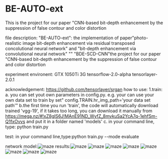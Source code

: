 # BE-AUTO-ext
This is the project for our paper "CNN-based bit-depth enhancement by the suppression of false contour and color distortion

file description:
"BE-AUTO-ext": the implementation of paper"photo-realistic image bit-depth enhancement via residual transposed concolutional neural network" and "bit-depth enhancement via convolutional neural network"
""
"BDE-SCD-CNN"the project for our paper "CNN-based bit-depth enhancement by the suppression of false contour and color distortion

experiment environent:
GTX 1050Ti 3G tensorflow-2.0-alpha tensorlayer-2.0.1

acknowledgement: https://github.com/tensorlayer/srgan
how to use:
1.train:
a. you can set yout own parameters in config.py. e.g. your can use your own data set to train by set" config.TRAIN.hr_img_path='your data set path'"
b.the first time you run 'train', the code will automatically download trained 'vgg-19', if it takes too long, you can download it manually from https://mega.nz/#!xZ8glS6J!MAnE91ND_WyfZ_8mvkuSa2YcA7q-1ehfSm-Q1fxOvvs and put it in a folder named 'models'
c. in your command line, type: python train.py 

 
test: in your command line,type:python train.py  --mode evaluate

network model:![maze](https://github.com/pengcm/BE-AUTO-ext/blob/master/model.jpg) 
results:![maze](https://github.com/pengcm/BE-AUTO-ext/blob/master/results/figure6_GT.png)
![maze](https://github.com/pengcm/BE-AUTO-ext/blob/master/results/figure6_ZP.png)
![maze](https://github.com/pengcm/BE-AUTO-ext/blob/master/results/figure6_BE-RTCNN.png)
![maze](https://github.com/pengcm/BE-AUTO-ext/blob/master/results/figure6_ours.png)
![maze](https://github.com/pengcm/BE-AUTO-ext/blob/master/results/figure7_GT.png)
![maze](https://github.com/pengcm/BE-AUTO-ext/blob/master/results/figure7_ZP.png)
![maze](https://github.com/pengcm/BE-AUTO-ext/blob/master/results/figure7_BE-RTCNN.png)
![maze](https://github.com/pengcm/BE-AUTO-ext/blob/master/results/figure7_ours.png)
